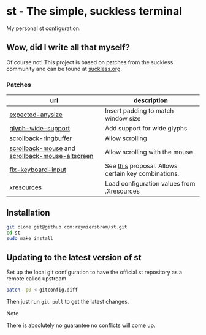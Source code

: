 # st - The simple, suckless terminal

My personal st configuration.

## Wow, did I write all that myself?

Of course not! This project is based on patches from the suckless community and 
can be found at [suckless.org](https://st.suckless.org/patches/).

### Patches

| url | description |
| --- | --- |
| [expected-anysize](https://st.suckless.org/patches/anysize/st-expected-anysize-0.9.diff) | Insert padding to match window size |
| [glyph-wide-support](https://st.suckless.org/patches/glyph_wide_support/st-glyph-wide-support-20230701-5770f2f.diff) | Add support for wide glyphs |
| [scrollback-ringbuffer](https://st.suckless.org/patches/scrollback/st-scrollback-ringbuffer-0.9.2.diff) | Allow scrolling |
| [scrollback-mouse](https://st.suckless.org/patches/scrollback/st-scrollback-mouse-0.9.2.diff) and [scrollback-mouse-altscreen](https://st.suckless.org/patches/scrollback/st-scrollback-mouse-altscreen-20220127-2c5edf2.diff) | Allow scrolling with the mouse |
| [fix-keyboard-input](https://st.suckless.org/patches/fix_keyboard_input/st-fix-keyboard-input-20180605-dc3b5ba.diff) | See [this](http://www.leonerd.org.uk/hacks/fixterms/) proposal. Allows certain key combinations. |
| [xresources](https://st.suckless.org/patches/xresources/st-xresources-20200604-9ba7ecf.diff) | Load configuration values from .Xresources |

## Installation

```sh
git clone git@github.com:reyniersbram/st.git
cd st
sudo make install
```

## Updating to the latest version of st

Set up the local git configuration to have the official st repository as 
a remote called upstream.

```sh
patch -p0 < gitconfig.diff
```

Then just run `git pull` to get the latest changes.

> [!NOTE]
> There is absolutely no guarantee no conflicts will come up.
